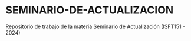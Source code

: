 # SEMINARIO-DE-ACTUALIZACION
Repositorio de trabajo de la materia Seminario de Actualización (ISFT151 - 2024)
